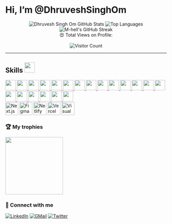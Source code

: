 
<!--
**DhruveshOm/DhruveshOm** is a ✨ _special_ ✨ repository because its `README.md` (this file) appears on your GitHub profile.

Here are some ideas to get you started:

- 🔭 I’m currently working on ...
- 🌱 I’m currently learning ...
- 👯 I’m looking to collaborate on ...
- 🤔 I’m looking for help with ...
- 💬 Ask me about ...
- 📫 How to reach me: ...
- 😄 Pronouns: ...
- ⚡ Fun fact: ...
-->

# Hi, I’m @DhruveshSinghOm

<!--<div align="center">
 <img src="https://github-readme-stats.vercel.app/api?username=M-hell&theme=midnight-purple" alt="My Stats" />
 <img src="https://github-readme-stats.vercel.app/api/top-langs/?username=M-hell&theme=midnight-purple" alt="Top Languages" />
</div> -->
<div align="center">
 <img src="https://github-readme-stats.vercel.app/api?username=M-hell&theme=midnight-purple" alt="Dhruvesh Singh Om GitHub Stats" />
 <img src="https://github-readme-stats.vercel.app/api/top-langs/?username=M-hell&theme=midnight-purple" alt="Top Languages" />
</div>

<div align="center">
 <img src="https://github-readme-streak-stats.herokuapp.com/?user=M-hell&theme=vision-friendly-dark" alt="M-hell's GitHub Streak" />
</div>

<div align="center">
 😍 Total Views on Profile:<br><br> 
 <img src="https://profile-counter.glitch.me/M-hell/count.svg" alt="Visitor Count" />
</div>

---

<h2> Skills <img src = "https://raw.githubusercontent.com/rahulbanerjee26/githubProfileReadmeGenerator/main/gifs/code.gif" width = 32px height=32px> </h2>

<a href="https://github.com/M-hell?tab=repositories&q=&type=&language=python&sort=">
 <img width="32px" height="32px" src="https://raw.githubusercontent.com/rahulbanerjee26/githubAboutMeGenerator/main/icons/python.svg">
</a>
<a href="https://github.com/M-hell?tab=repositories&q=&type=&language=c&sort=">
 <img width="32px" height="32px" src="https://raw.githubusercontent.com/rahulbanerjee26/githubAboutMeGenerator/main/icons/c.svg">
</a>
<a href="https://github.com/M-hell?tab=repositories&q=&type=&language=cpp&sort=">
 <img width="32px" height="32px" src="https://raw.githubusercontent.com/rahulbanerjee26/githubAboutMeGenerator/main/icons/cpp.svg">
</a>
<a href="https://github.com/M-hell?tab=repositories&q=&type=&language=java&sort=">
 <img width="32px" height="32px" src="https://raw.githubusercontent.com/rahulbanerjee26/githubAboutMeGenerator/main/icons/java.svg">
</a>
 
<a href="https://github.com/M-hell?tab=repositories&q=&type=&language=sqlite&sort=">
 <img width="32px" height="32px" src="https://raw.githubusercontent.com/rahulbanerjee26/githubAboutMeGenerator/main/icons/sqlite.svg">
</a>
 
<a href="https://github.com/M-hell?tab=repositories&q=&type=&language=html&sort=">
 <img width="32px" height="32px" src="https://raw.githubusercontent.com/rahulbanerjee26/githubAboutMeGenerator/main/icons/html.svg">
</a>
<a href="https://github.com/M-hell?tab=repositories&q=&type=&language=css&sort=">
 <img width="32px" height="32px" src="https://raw.githubusercontent.com/rahulbanerjee26/githubAboutMeGenerator/main/icons/css.svg">
</a>
<a href="https://github.com/M-hell?tab=repositories&q=&type=&language=javascript&sort=">
 <img width="32px" height="32px" src="https://raw.githubusercontent.com/rahulbanerjee26/githubAboutMeGenerator/main/icons/javascript.svg">
</a>
<a href="https://github.com/M-hell?tab=repositories&q=&type=&language=bootstrap&sort=">
 <img width="32px" height="32px" src="https://raw.githubusercontent.com/rahulbanerjee26/githubAboutMeGenerator/main/icons/bootstrap.svg">
</a>
<a href="https://github.com/M-hell?tab=repositories&q=&type=&language=tailwind&sort=">
 <img width="32px" height="32px" src="https://raw.githubusercontent.com/rahulbanerjee26/githubAboutMeGenerator/main/icons/tailwind.svg">
</a>
 
<a href="https://github.com/M-hell?tab=repositories&q=&type=&language=bash&sort=">
 <img width="32px" height="32px" src="https://raw.githubusercontent.com/rahulbanerjee26/githubAboutMeGenerator/main/icons/bash.svg">
</a>
 
<a href="https://github.com/M-hell?tab=repositories&q=&type=&language=express&sort=">
 <img width="32px" height="32px" src="https://raw.githubusercontent.com/rahulbanerjee26/githubAboutMeGenerator/main/icons/express.svg">
</a>
<a href="https://github.com/M-hell?tab=repositories&q=&type=&language=mongodb&sort=">
 <img width="32px" height="32px" src="https://raw.githubusercontent.com/rahulbanerjee26/githubAboutMeGenerator/main/icons/mongodb.svg">
</a>
<a href="https://github.com/M-hell?tab=repositories&q=&type=&language=mysql&sort=">
 <img width="32px" height="32px" src="https://raw.githubusercontent.com/rahulbanerjee26/githubAboutMeGenerator/main/icons/mysql.svg">
</a>
<a href="https://github.com/M-hell?tab=repositories&q=&type=&language=nodejs&sort=">
 <img width="32px" height="32px" src="https://raw.githubusercontent.com/rahulbanerjee26/githubAboutMeGenerator/main/icons/nodejs.svg">
</a>
<a href="https://github.com/M-hell?tab=repositories&q=&type=&language=postman&sort=">
 <img width="32px" height="32px" src="https://raw.githubusercontent.com/rahulbanerjee26/githubAboutMeGenerator/main/icons/postman.svg">
</a>
<a href="https://github.com/M-hell?tab=repositories&q=&type=&language=postgresql&sort=">
 <img width="32px" height="32px" src="https://raw.githubusercontent.com/rahulbanerjee26/githubAboutMeGenerator/main/icons/postgresql.svg">
</a>
<a href="https://github.com/M-hell?tab=repositories&q=&type=&language=reactjs&sort=">
 <img width="32px" height="32px" src="https://raw.githubusercontent.com/rahulbanerjee26/githubAboutMeGenerator/main/icons/reactjs.svg">
</a>
 
<a href="https://github.com/M-hell?tab=repositories&q=&type=&language=git&sort=">
 <img width="32px" height="32px" src="https://raw.githubusercontent.com/rahulbanerjee26/githubAboutMeGenerator/main/icons/git.svg">
</a>
<a href="https://github.com/M-hell?tab=repositories&q=&type=&language=github&sort=">
 <img width="32px" height="32px" src="https://raw.githubusercontent.com/rahulbanerjee26/githubAboutMeGenerator/main/icons/github.svg">
</a>


 <div align-center> 
 <img src="https://soshace.com/wp-content/uploads/2019/10/Getting-Started-with-NextJS.jpg" alt="Next.js" height="40">

 <img src="https://upload.wikimedia.org/wikipedia/commons/thumb/3/33/Figma-logo.svg/1200px-Figma-logo.svg.png" alt="Figma" height="40">
 
 
 <img src="https://jeancochrane.com/static/images/blog/netlify-identity-dealbreakers/netlify-logo.png" alt="Netlify" height="40">
 
 
 <img src="https://mms.businesswire.com/media/20211123005573/en/929867/23/vercel-logo-freelogovectors.net.jpg" alt="Vercel" height="40">
 
 
 <img src="https://upload.wikimedia.org/wikipedia/commons/thumb/9/9a/Visual_Studio_Code_1.35_icon.svg/2048px-Visual_Studio_Code_1.35_icon.svg.png" alt="Visual Studio Code" height="40">
 
</div>




 ### 🏆 My trophies

<img height="180" src="https://github-profile-trophy.vercel.app/?username=M-hell&column=8&theme=algolia&no-frame=true"/>

### 🤝 Connect with me

[![LinkedIn](https://img.shields.io/badge/LinkedIn-0077B5?style=for-the-badge&logo=linkedin&logoColor=white)](https://www.linkedin.com/in/dhruvesh-singh-om-3ab726297/)
[![GMail](https://img.shields.io/badge/Gmail-D14836?style=for-the-badge&logo=gmail&logoColor=white)](mailto:dhruvesh.singhom@gmail.com)
[![Twitter](https://img.shields.io/badge/Twitter-1DA1F2?style=for-the-badge&logo=twitter&logoColor=white)](https://twitter.com/M-hell)
